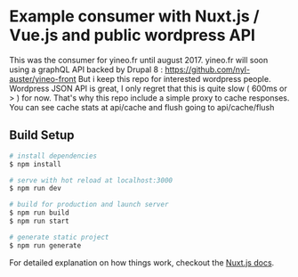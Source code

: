 # Example consumer with Nuxt.js / Vue.js and public wordpress API

This was the consumer for yineo.fr until august 2017. 
yineo.fr will soon using a graphQL API backed by Drupal 8 : https://github.com/nyl-auster/yineo-front
But i keep this repo for interested wordpress people.
Wordpress JSON API is great, I only regret that this is quite slow ( 600ms or > ) for now.
That's why this repo include a simple proxy to cache responses.
You can see cache stats at api/cache and flush going to api/cache/flush

## Build Setup

``` bash
# install dependencies
$ npm install

# serve with hot reload at localhost:3000
$ npm run dev

# build for production and launch server
$ npm run build
$ npm run start

# generate static project
$ npm run generate
```

For detailed explanation on how things work, checkout the [Nuxt.js docs](https://github.com/nuxt/nuxt.js).
